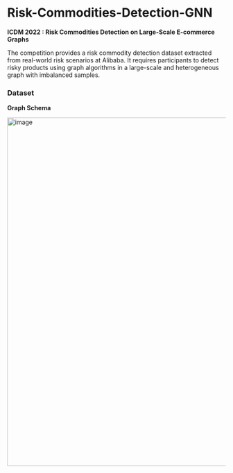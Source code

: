 # Risk-Commodities-Detection-GNN

**ICDM 2022 : Risk Commodities Detection on Large-Scale E-commerce Graphs**

The competition provides a risk commodity detection dataset extracted from real-world risk scenarios at Alibaba. It requires participants to detect risky products using graph algorithms in a large-scale and heterogeneous graph with imbalanced samples.

### Dataset
**Graph Schema**

<img width="804" alt="image" src="https://user-images.githubusercontent.com/46979228/179384103-bff4b21a-b0d1-427a-8ed2-b80820e2355a.png">
